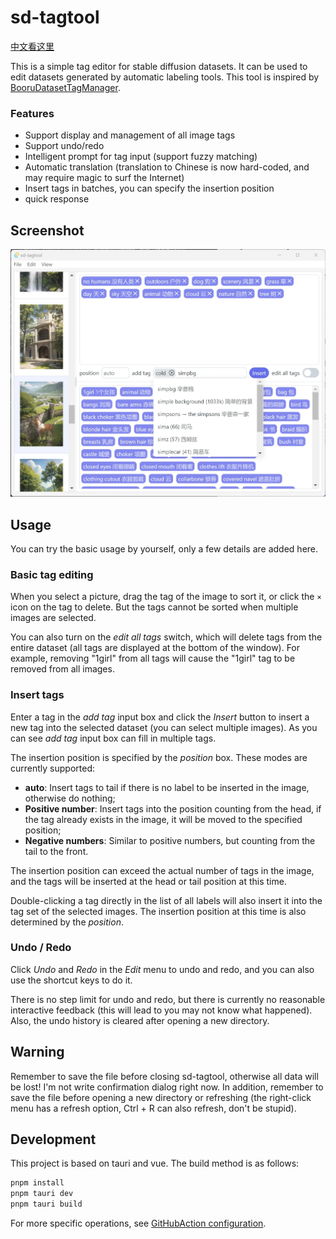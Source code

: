 # sd-tagtool

[中文看这里](README-CN.md)

This is a simple tag editor for stable diffusion datasets. It can be used to edit datasets generated by automatic labeling tools. This tool is inspired by [BooruDatasetTagManager](https://github.com/starik222/BooruDatasetTagManager).

### Features

- Support display and management of all image tags
- Support undo/redo
- Intelligent prompt for tag input (support fuzzy matching)
- Automatic translation (translation to Chinese is now hard-coded, and may require magic to surf the Internet)
- Insert tags in batches, you can specify the insertion position
- quick response

## Screenshot

![screenshot.png](images/screenshot.webp)

## Usage

You can try the basic usage by yourself, only a few details are added here.

### Basic tag editing

When you select a picture, drag the tag of the image to sort it, or click the `×` icon on the tag to delete. But the tags cannot be sorted when multiple images are selected.

You can also turn on the *edit all tags* switch, which will delete tags from the entire dataset (all tags are displayed at the bottom of the window). For example, removing "1girl" from all tags will cause the "1girl" tag to be removed from all images.

### Insert tags

Enter a tag in the *add tag* input box and click the *Insert* button to insert a new tag into the selected dataset (you can select multiple images). As you can see *add tag* input box can fill in multiple tags.

The insertion position is specified by the *position* box. These modes are currently supported:
- **auto**: Insert tags to tail if there is no label to be inserted in the image, otherwise do nothing;
- **Positive number**: Insert tags into the position counting from the head, if the tag already exists in the image, it will be moved to the specified position;
- **Negative numbers**: Similar to positive numbers, but counting from the tail to the front.

The insertion position can exceed the actual number of tags in the image, and the tags will be inserted at the head or tail position at this time.

Double-clicking a tag directly in the list of all labels will also insert it into the tag set of the selected images. The insertion position at this time is also determined by the *position*.

### Undo / Redo

Click *Undo* and *Redo* in the *Edit* menu to undo and redo, and you can also use the shortcut keys to do it.

There is no step limit for undo and redo, but there is currently no reasonable interactive feedback (this will lead to you may not know what happened). Also, the undo history is cleared after opening a new directory.

## Warning

Remember to save the file before closing sd-tagtool, otherwise all data will be lost! I'm not write confirmation dialog right now. In addition, remember to save the file before opening a new directory or refreshing (the right-click menu has a refresh option, Ctrl + R can also refresh, don't be stupid).

## Development

This project is based on tauri and vue. The build method is as follows:
``` bash
pnpm install
pnpm tauri dev
pnpm tauri build
```

For more specific operations, see [GitHubAction configuration](.github/workflows).
